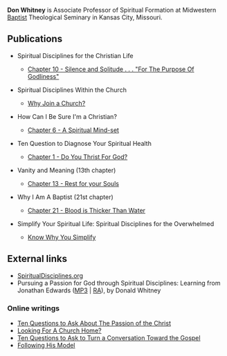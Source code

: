 **Don Whitney** is Associate Professor of Spiritual Formation at
Midwestern [Baptist](Baptist "Baptist") Theological Seminary in
Kansas City, Missouri.

## Publications

-   Spiritual Disciplines for the Christian Life
    -   [Chapter 10 - Silence and Solitude . . . "For The Purpose Of Godliness"](http://spiritualdisciplines.org/psilence.html)

-   Spiritual Disciplines Within the Church
    -   [Why Join a Church?](http://www.spiritualdisciplines.org/pwhyj.html)

-   How Can I Be Sure I'm a Christian?
    -   [Chapter 6 - A Spiritual Mind-set](http://www.spiritualdisciplines.org/pmindset.html)

-   Ten Question to Diagnose Your Spiritual Health
    -   [Chapter 1 - Do You Thrist For God?](http://www.spiritualdisciplines.org/pthirst.html)

-   Vanity and Meaning (13th chapter)
    -   [Chapter 13 - Rest for your Souls](http://www.spiritualdisciplines.org/pweary.html)

-   Why I Am A Baptist (21st chapter)
    -   [Chapter 21 - Blood is Thicker Than Water](http://www.spiritualdisciplines.org/pbaptist.html)

-   Simplify Your Spiritual Life: Spiritual Disciplines for the
    Overwhelmed
    -   [Know Why You Simplify](http://www.spiritualdisciplines.org/pwhys.html)


## External links

-   [SpiritualDisciplines.org](http://SpiritualDisciplines.org)
-   Pursuing a Passion for God through Spiritual Disciplines:
    Learning from Jonathan Edwards
    ([MP3](http://sermons.desiringgod.org/audio/lbjec/8.mp3) |
    [RA](http://sermons.desiringgod.org/audio/lbjec/8.rm)), by Donald
    Whitney

### Online writings

-   [Ten Questions to Ask About The Passion of the Christ](http://www.glenwoodhillsbiblechurch.org/etc/printer-friendly.asp?ID=768)
-   [Looking For A Church Home?](http://www.glenwoodhillsbiblechurch.org/article.asp?ID=766&CatName=The%20Church)
-   [Ten Questions to Ask to Turn a Conversation Toward the Gospel](http://www.glenwoodhillsbiblechurch.org/article.asp?ID=741&CatName=Evangelism)
-   [Following His Model](http://www.glenwoodhillsbiblechurch.org/etc/printer-friendly.asp?ID=737)



